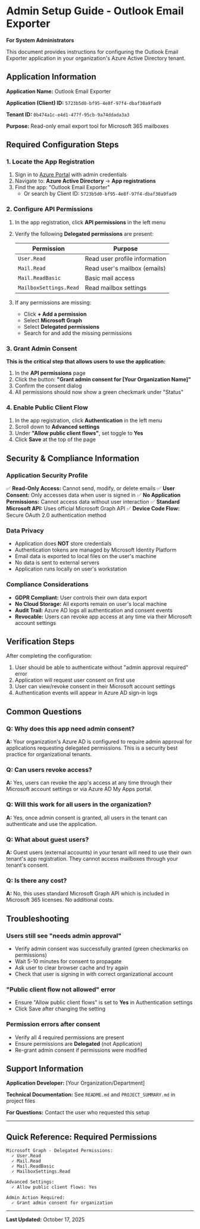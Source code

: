 # Admin Setup Guide - Outlook Email Exporter

**For System Administrators**

This document provides instructions for configuring the Outlook Email Exporter application in your organization's Azure Active Directory tenant.

## Application Information

**Application Name:** Outlook Email Exporter

**Application (Client) ID:** `5723b5d0-bf95-4e8f-97f4-dbaf30a9fad9`

**Tenant ID:** `0b474a1c-e4d1-477f-95cb-9a74ddada3a3`

**Purpose:** Read-only email export tool for Microsoft 365 mailboxes

## Required Configuration Steps

### 1. Locate the App Registration

1. Sign in to [Azure Portal](https://portal.azure.com) with admin credentials
2. Navigate to: **Azure Active Directory** → **App registrations**
3. Find the app: "Outlook Email Exporter"
   - Or search by Client ID: `5723b5d0-bf95-4e8f-97f4-dbaf30a9fad9`

### 2. Configure API Permissions

1. In the app registration, click **API permissions** in the left menu
2. Verify the following **Delegated permissions** are present:

   | Permission | Purpose |
   |------------|---------|
   | `User.Read` | Read user profile information |
   | `Mail.Read` | Read user's mailbox (emails) |
   | `Mail.ReadBasic` | Basic mail access |
   | `MailboxSettings.Read` | Read mailbox settings |

3. If any permissions are missing:
   - Click **+ Add a permission**
   - Select **Microsoft Graph**
   - Select **Delegated permissions**
   - Search for and add the missing permissions

### 3. Grant Admin Consent

**This is the critical step that allows users to use the application:**

1. In the **API permissions** page
2. Click the button: **"Grant admin consent for [Your Organization Name]"**
3. Confirm the consent dialog
4. All permissions should now show a green checkmark under "Status"

### 4. Enable Public Client Flow

1. In the app registration, click **Authentication** in the left menu
2. Scroll down to **Advanced settings**
3. Under **"Allow public client flows"**, set toggle to **Yes**
4. Click **Save** at the top of the page

## Security & Compliance Information

### Application Security Profile

✅ **Read-Only Access:** Cannot send, modify, or delete emails
✅ **User Consent:** Only accesses data when user is signed in
✅ **No Application Permissions:** Cannot access data without user interaction
✅ **Standard Microsoft API:** Uses official Microsoft Graph API
✅ **Device Code Flow:** Secure OAuth 2.0 authentication method

### Data Privacy

- Application does **NOT** store credentials
- Authentication tokens are managed by Microsoft Identity Platform
- Email data is exported to local files on the user's machine
- No data is sent to external servers
- Application runs locally on user's workstation

### Compliance Considerations

- **GDPR Compliant:** User controls their own data export
- **No Cloud Storage:** All exports remain on user's local machine
- **Audit Trail:** Azure AD logs all authentication and consent events
- **Revocable:** Users can revoke app access at any time via their Microsoft account settings

## Verification Steps

After completing the configuration:

1. User should be able to authenticate without "admin approval required" error
2. Application will request user consent on first use
3. User can view/revoke consent in their Microsoft account settings
4. Authentication events will appear in Azure AD sign-in logs

## Common Questions

### Q: Why does this app need admin consent?

**A:** Your organization's Azure AD is configured to require admin approval for applications requesting delegated permissions. This is a security best practice for organizational tenants.

### Q: Can users revoke access?

**A:** Yes, users can revoke the app's access at any time through their Microsoft account settings or via Azure AD My Apps portal.

### Q: Will this work for all users in the organization?

**A:** Yes, once admin consent is granted, all users in the tenant can authenticate and use the application.

### Q: What about guest users?

**A:** Guest users (external accounts) in your tenant will need to use their own tenant's app registration. They cannot access mailboxes through your tenant's consent.

### Q: Is there any cost?

**A:** No, this uses standard Microsoft Graph API which is included in Microsoft 365 licenses. No additional costs.

## Troubleshooting

### Users still see "needs admin approval"

- Verify admin consent was successfully granted (green checkmarks on permissions)
- Wait 5-10 minutes for consent to propagate
- Ask user to clear browser cache and try again
- Check that user is signing in with correct organizational account

### "Public client flow not allowed" error

- Ensure "Allow public client flows" is set to **Yes** in Authentication settings
- Click Save after changing the setting

### Permission errors after consent

- Verify all 4 required permissions are present
- Ensure permissions are **Delegated** (not Application)
- Re-grant admin consent if permissions were modified

## Support Information

**Application Developer:** [Your Organization/Department]

**Technical Documentation:** See `README.md` and `PROJECT_SUMMARY.md` in project files

**For Questions:** Contact the user who requested this setup

---

## Quick Reference: Required Permissions

```
Microsoft Graph - Delegated Permissions:
  ✓ User.Read
  ✓ Mail.Read
  ✓ Mail.ReadBasic
  ✓ MailboxSettings.Read

Advanced Settings:
  ✓ Allow public client flows: Yes

Admin Action Required:
  ✓ Grant admin consent for organization
```

---

**Last Updated:** October 17, 2025
